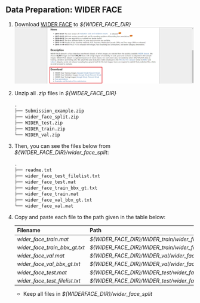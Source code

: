 ## Data Preparation: WIDER FACE

1. Download [WIDER FACE](http://shuoyang1213.me/WIDERFACE/) to *\${WIDER_FACE_DIR}*![](img/data-preparation/fig-01.jpg)

2. Unzip all *.zip* files in *\${WIDER_FACE_DIR}*

   ```
   .
   ├── Submission_example.zip
   ├── wider_face_split.zip
   ├── WIDER_test.zip
   ├── WIDER_train.zip
   └── WIDER_val.zip
   ```

3. Then, you can see the files below from *\${WIDER_FACE_DIR}/wider_face_split*:

   ```
   .
   ├── readme.txt
   ├── wider_face_test_filelist.txt
   ├── wider_face_test.mat
   ├── wider_face_train_bbx_gt.txt
   ├── wider_face_train.mat
   ├── wider_face_val_bbx_gt.txt
   └── wider_face_val.mat
   ```

4. Copy and paste each file to the path given in the table below:

   | Filename                       | Path                                                |
   | ------------------------------ | --------------------------------------------------- |
   | *wider_face_train.mat*         | *\${WIDER_FACE_DIR}/WIDER_train/wider_face_split/*: |
   | *wider_face_train_bbx_gt.txt*  | *\${WIDER_FACE_DIR}/WIDER_train/wider_face_split/*: |
   | *wider_face_val.mat*           | *\${WIDER_FACE_DIR}/WIDER_val/wider_face_split/*:   |
   | *wider_face_val_bbx_gt.txt*    | *\${WIDER_FACE_DIR}/WIDER_val/wider_face_split/*:   |
   | *wider_face_test.mat*          | *\${WIDER_FACE_DIR}/WIDER_test/wider_face_split/*:  |
   | *wider_face_test_filelist.txt* | *\${WIDER_FACE_DIR}/WIDER_test/wider_face_split/*:  |

   * Keep all files in *\${WIDERFACE_DIR}/wider_face_split*